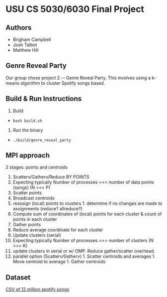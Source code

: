 # USU CS 5030/6030 Final Project

## Authors

- Brigham Campbell
- Josh Talbot
- Matthew Hill

## Genre Reveal Party

Our group chose project 2 -- Genre Reveal Party. This involves using a k-means algorithm to cluster Spotify songs based.

## Build & Run Instructions

1. Build
  - `bash build.sh`
1. Run the binary
  - `./build/genre_reveal_party`

## MPI approach

2 stages: points and centroids

1. Scatterv/Gatherv/Reduce BY POINTS
  1. Expecting typically Number of processes <<< number of data points (songs) (N <<< P)
  1. Scatter points
  1. Broadcast centroids
  1. reassign (local) points to clusters
    1. determine if no changes are made to assignments (reduce? allreduce?)
  1. Compute sum of coordinates of (local) points for each cluster & count of points in each cluster
  1. Gather points
  1. Reduce average coordinate for each cluster
1. Update clusters (serial)
  1. Expecting typically Number of processes >>> number of clusters (N >>> K)
  1. update clusters in serial or w/ OMP. Reduce gather/scatter overhead.
  1. parallel option (Scatterv/Gatherv)
    1. Scatter centroids and averages
    1. Move centroid to average
    1. Gather centroids

## Dataset

[CSV of 12 million spotify songs](https://www.kaggle.com/datasets/rodolfofigueroa/spotify-12m-songs)
